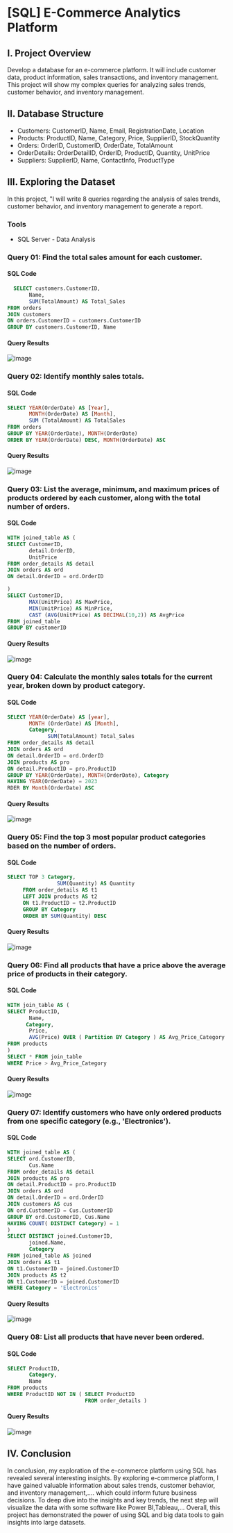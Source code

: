 # [SQL] E-Commerce Analytics Platform

## I. Project Overview
Develop a database for an e-commerce platform. It will include customer data, product information, sales transactions, and inventory management. This project will 
show my complex queries for analyzing sales trends, customer behavior, and inventory management.

## II. Database Structure
- Customers: CustomerID, Name, Email, RegistrationDate, Location
- Products: ProductID, Name, Category, Price, SupplierID, StockQuantity
- Orders: OrderID, CustomerID, OrderDate, TotalAmount
- OrderDetails: OrderDetailID, OrderID, ProductID, Quantity, UnitPrice
- Suppliers: SupplierID, Name, ContactInfo, ProductType

## III. Exploring the Dataset
In this project, "I will write 8 queries regarding the analysis of sales trends, customer behavior, and inventory management to generate a report.
### Tools
- SQL Server - Data Analysis
### Query 01: Find the total sales amount for each customer.
#### SQL Code
```sql
  SELECT customers.CustomerID,
       Name,
	   SUM(TotalAmount) AS Total_Sales
FROM orders 
JOIN customers
ON orders.CustomerID = customers.CustomerID
GROUP BY customers.CustomerID, Name
```
#### Query Results
![image](https://github.com/acnibh/E-Commerce-Analytics-Platform/assets/146699917/eb7ff28b-4ce6-4bca-b3cd-34124b01e0a4)

### Query 02: Identify monthly sales totals.
#### SQL Code
```sql
SELECT YEAR(OrderDate) AS [Year],
       MONTH(OrderDate) AS [Month],
	   SUM (TotalAmount) AS TotalSales
FROM orders
GROUP BY YEAR(OrderDate), MONTH(OrderDate)
ORDER BY YEAR(OrderDate) DESC, MONTH(OrderDate) ASC
```
#### Query Results
![image](https://github.com/acnibh/E-Commerce-Analytics-Platform/assets/146699917/b39ce523-429f-418a-9425-c342a954d0f2)

### Query 03: List the average, minimum, and maximum prices of products ordered by each customer, along with the total number of orders.
#### SQL Code
```sql
WITH joined_table AS (
SELECT CustomerID,
       detail.OrderID,
	   UnitPrice
FROM order_details AS detail
JOIN orders AS ord
ON detail.OrderID = ord.OrderID

) 
SELECT CustomerID,
       MAX(UnitPrice) AS MaxPrice,
	   MIN(UnitPrice) AS MinPrice,
	   CAST (AVG(UnitPrice) AS DECIMAL(10,2)) AS AvgPrice
FROM joined_table
GROUP BY customerID
```
#### Query Results
![image](https://github.com/acnibh/E-Commerce-Analytics-Platform/assets/146699917/973aeac3-5ef9-46cc-9643-0a6d05b693d9)

### Query 04: Calculate the monthly sales totals for the current year, broken down by product category.
#### SQL Code
```sql
SELECT YEAR(OrderDate) AS [year],
       MONTH (OrderDate) AS [Month],
       Category,
			 SUM(TotalAmount) Total_Sales
FROM order_details AS detail
JOIN orders AS ord
ON detail.OrderID = ord.OrderID
JOIN products AS pro
ON detail.ProductID = pro.ProductID
GROUP BY YEAR(OrderDate), MONTH(OrderDate), Category
HAVING YEAR(OrderDate) = 2023
RDER BY Month(OrderDate) ASC
```
#### Query Results
![image](https://github.com/acnibh/E-Commerce-Analytics-Platform/assets/146699917/263999d6-b799-455c-a437-f38661eab9c0)

### Query 05: Find the top 3 most popular product categories based on the number of orders.
#### SQL Code
```sql
SELECT TOP 3 Category,
	            SUM(Quantity) AS Quantity
     FROM order_details AS t1
     LEFT JOIN products AS t2
     ON t1.ProductID = t2.ProductID
     GROUP BY Category
	 ORDER BY SUM(Quantity) DESC
```
#### Query Results
![image](https://github.com/acnibh/E-Commerce-Analytics-Platform/assets/146699917/368caaaf-5f79-448a-8d83-37ddadec01e7)

### Query 06: Find all products that have a price above the average price of products in their category.
#### SQL Code
```sql
WITH join_table AS (
SELECT ProductID,
       Name,
	  Category,
	   Price,
	   AVG(Price) OVER ( Partition BY Category ) AS Avg_Price_Category
FROM products
)
SELECT * FROM join_table
WHERE Price > Avg_Price_Category
```
#### Query Results
![image](https://github.com/acnibh/E-Commerce-Analytics-Platform/assets/146699917/7bfba373-74a6-4942-9268-835c57503697)

### Query 07: Identify customers who have only ordered products from one specific category (e.g., 'Electronics').
#### SQL Code
```sql
WITH joined_table AS (
SELECT ord.CustomerID,
       Cus.Name
FROM order_details AS detail
JOIN products AS pro
ON detail.ProductID = pro.ProductID
JOIN orders AS ord
ON detail.OrderID = ord.OrderID
JOIN customers AS cus
ON ord.CustomerID = Cus.CustomerID
GROUP BY ord.CustomerID, Cus.Name
HAVING COUNT( DISTINCT Category) = 1
) 
SELECT DISTINCT joined.CustomerID,
       joined.Name,
	   Category
FROM joined_table AS joined
JOIN orders AS t1
ON t1.CustomerID = joined.CustomerID
JOIN products AS t2
ON t1.CustomerID = joined.CustomerID
WHERE Category = 'Electronics'
```
#### Query Results
![image](https://github.com/acnibh/E-Commerce-Analytics-Platform/assets/146699917/f0daa3b2-9ac4-4c8f-a15d-fdda6d984cec)

### Query 08: List all products that have never been ordered.
#### SQL Code
```sql
SELECT ProductID,
       Category,
       Name
FROM products
WHERE ProductID NOT IN ( SELECT ProductID
                         FROM order_details )
```
#### Query Results
![image](https://github.com/acnibh/E-Commerce-Analytics-Platform/assets/146699917/5dc71bd8-ae2c-48c1-bfc9-907d69e8b7ae)

## IV. Conclusion
In conclusion, my exploration of the e-commerce platform using SQL has revealed several interesting insights.
By exploring  e-commerce platform, I have gained valuable information about sales trends, customer behavior, and inventory management,.... which could inform future business decisions.
To deep dive into the insights and key trends, the next step will visualize the data with some software like Power BI,Tableau,...
Overall, this project has demonstrated the power of using SQL and big data tools to gain insights into large datasets.













